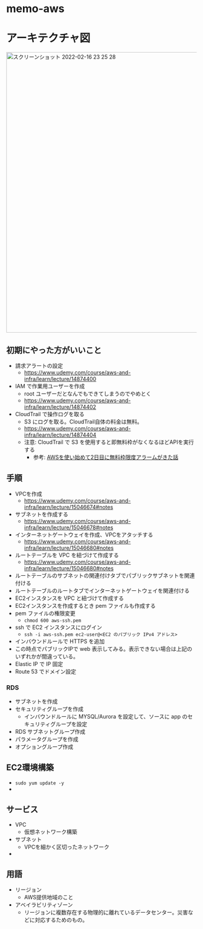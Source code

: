 # memo-aws

# アーキテクチャ図
<img width="742" alt="スクリーンショット 2022-02-16 23 25 28" src="https://user-images.githubusercontent.com/27812830/154284766-fe81abd7-3d2d-471a-b582-7ffab87cce59.png">

## 初期にやった方がいいこと
* 請求アラートの設定
  * https://www.udemy.com/course/aws-and-infra/learn/lecture/14874400
* IAM で作業用ユーザーを作成
  * root ユーザーだとなんでもできてしまうのでやめとく
  * https://www.udemy.com/course/aws-and-infra/learn/lecture/14874402
* CloudTrail で操作ログを取る
  * S3 にログを取る。CloudTrail自体の料金は無料。
  * https://www.udemy.com/course/aws-and-infra/learn/lecture/14874404
  * 注意: CloudTrail で S3 を使用すると即無料枠がなくなるほどAPIを実行する 
    * 参考: [AWSを使い始めて2日目に無料枠限度アラームがきた話](https://qiita.com/Ki2neudon/items/aefaa9edb435b4945c3a)

## 手順
* VPCを作成
  * https://www.udemy.com/course/aws-and-infra/learn/lecture/15046674#notes
* サブネットを作成する
  * https://www.udemy.com/course/aws-and-infra/learn/lecture/15046678#notes
* インターネットゲートウェイを作成、VPCをアタッチする
  * https://www.udemy.com/course/aws-and-infra/learn/lecture/15046680#notes
* ルートテーブルを VPC を紐づけて作成する
  * https://www.udemy.com/course/aws-and-infra/learn/lecture/15046680#notes
* ルートテーブルのサブネットの関連付けタブでパブリックサブネットを関連付ける
* ルートテーブルのルートタブでインターネットゲートウェイを関連付ける
* EC2インスタンスを VPC と紐づけて作成する
* EC2インスタンスを作成するとき pem ファイルも作成する
* pem ファイルの権限変更
  * `chmod 600 aws-ssh.pem`
* ssh で EC2 インスタンスにログイン
  * `ssh -i aws-ssh.pem ec2-user@<EC2 のパブリック IPv4 アドレス>`
* インバウンドルールで HTTPS を追加
* この時点でパブリックIPで web 表示してみる。表示できない場合は上記のいずれかが間違っている。
* Elastic IP で IP 固定
* Route 53 でドメイン設定

### RDS
* サブネットを作成
* セキュリティグループを作成
  * インバウンドルールに MYSQL/Aurora を設定して、ソースに app のセキュリティグループを設定
* RDS サブネットグループ作成
* パラメータグループを作成
* オプショングループ作成

## EC2環境構築
* `sudo yum update -y`
* 

## サービス
* VPC
  * 仮想ネットワーク構築
* サブネット
  * VPCを細かく区切ったネットワーク
* 

## 用語
* リージョン
  * AWS提供地域のこと
* アベイラビリティゾーン
  * リージョンに複数存在する物理的に離れているデータセンター。災害などに対応するためのもの。
